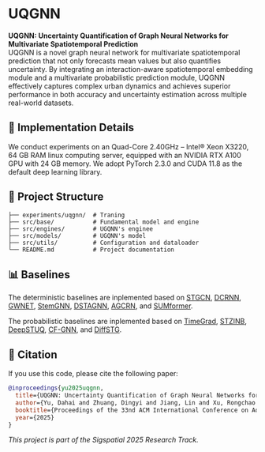 # UQGNN

**UQGNN: Uncertainty Quantification of Graph Neural Networks for Multivariate Spatiotemporal Prediction**  
UQGNN is a novel graph neural network for multivariate spatiotemporal prediction that not only forecasts mean values but also quantifies uncertainty. By integrating an interaction-aware spatiotemporal embedding module and a multivariate probabilistic prediction module, UQGNN effectively captures complex urban dynamics and achieves superior performance in both accuracy and uncertainty estimation across multiple real-world datasets.

## 🔧 Implementation Details
We conduct experiments on an Quad-Core 2.40GHz – Intel® Xeon X3220, 64 GB RAM linux computing server, equipped with an NVIDIA RTX A100 GPU with 24 GB memory. We adopt PyTorch 2.3.0 and CUDA 11.8 as the default deep learning library.

## 📁 Project Structure

```
├── experiments/uqgnn/  # Traning
├── src/base/           # Fundamental model and engine
├── src/engines/        # UGQNN's enginee
├── src/models/         # UGQNN's model
├── src/utils/          # Configuration and dataloader
└── README.md           # Project documentation
```

## 📊 Baselines  

The deterministic baselines are inplemented based on [STGCN](https://github.com/hazdzz/STGCN),
[DCRNN](https://github.com/chnsh/DCRNN_PyTorch), 
[GWNET](https://github.com/nnzhan/Graph-WaveNet), 
[StemGNN](https://github.com/microsoft/StemGNN), 
[DSTAGNN](https://github.com/SYLan2019/DSTAGNN), 
[AGCRN](https://github.com/LeiBAI/AGCRN), and [SUMformer](https://github.com/Chengyui/SUMformer).

The probabilistic baselines are inplemented based on 
[TimeGrad](https://github.com/zalandoresearch/pytorch-ts),
[STZINB](https://github.com/ZhuangDingyi/STZINB), 
[DeepSTUQ](https://github.com/WeizhuQIAN/DeepSTUQ_Pytorch), 
[CF-GNN](https://github.com/snap-stanford/conformalized-gnn), and [DiffSTG](https://github.com/wenhaomin/DiffSTG).


## 📖 Citation

If you use this code, please cite the following paper:

```bibtex
@inproceedings{yu2025uqgnn,
  title={UQGNN: Uncertainty Quantification of Graph Neural Networks for Multivariate Spatiotemporal Prediction},
  author={Yu, Dahai and Zhuang, Dingyi and Jiang, Lin and Xu, Rongchao and Ye, Xinyue and Bu, Yuheng and Wang, Shenhao and Wang, Guang},
  booktitle={Proceedings of the 33nd ACM International Conference on Advances in Geographic Information Systems},
  year={2025}
}
```


*This project is part of the Sigspatial 2025 Research Track.*